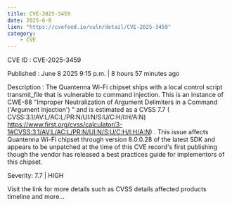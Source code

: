 ```yaml
---
title: CVE-2025-3459
date: 2025-6-8
lien: "https://cvefeed.io/vuln/detail/CVE-2025-3459"
category:
    - CVE
---
```


CVE ID : CVE-2025-3459

Published :  June 8
2025
9:15 p.m. | 8 hours
57 minutes ago

Description : The Quantenna Wi-Fi chipset ships with a local control script
transmit_file
that is vulnerable to command injection. This is an instance of CWE-88
"Improper Neutralization of Argument Delimiters in a Command ('Argument Injection')
" and is estimated as a CVSS 7.7 ( CVSS:3.1/AV:L/AC:L/PR:N/UI:N/S:U/C:H/I:H/A:N) https://www.first.org/cvss/calculator/3-1#CVSS:3.1/AV:L/AC:L/PR:N/UI:N/S:U/C:H/I:H/A:N) .
This issue affects Quantenna Wi-Fi chipset through version 8.0.0.28 of the latest SDK
and appears to be unpatched at the time of this CVE record's first publishing
though the vendor has released a best practices guide for implementors of this chipset.

Severity: 7.7 | HIGH

Visit the link for more details
such as CVSS details
affected products
timeline
and more...
